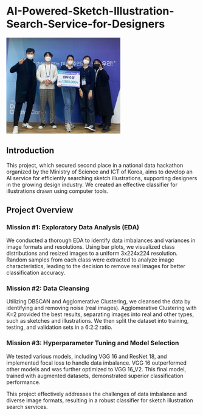 # AI-Powered-Sketch-Illustration-Search-Service-for-Designers
<img src="https://github.com/gaallmin/AI-Powered-Sketch-Illustration-Search-Service-for-Designers/blob/main/prize.jpg" width="300"/>

## Introduction 
This project, which secured second place in a national data hackathon organized by the Ministry of Science and ICT of Korea, aims to develop an AI service for efficiently searching sketch illustrations, supporting designers in the growing design industry. We created an effective classifier for illustrations drawn using computer tools.

## Project Overview

### Mission #1: Exploratory Data Analysis (EDA)
We conducted a thorough EDA to identify data imbalances and variances in image formats and resolutions. Using bar plots, we visualized class distributions and resized images to a uniform 3x224x224 resolution. Random samples from each class were extracted to analyze image characteristics, leading to the decision to remove real images for better classification accuracy.

### Mission #2: Data Cleansing
Utilizing DBSCAN and Agglomerative Clustering, we cleansed the data by identifying and removing noise (real images). Agglomerative Clustering with K=2 provided the best results, separating images into real and other types, such as sketches and illustrations. We then split the dataset into training, testing, and validation sets in a 6:2:2 ratio.

### Mission #3: Hyperparameter Tuning and Model Selection
We tested various models, including VGG 16 and ResNet 18, and implemented focal loss to handle data imbalance. VGG 16 outperformed other models and was further optimized to VGG 16_V2. This final model, trained with augmented datasets, demonstrated superior classification performance.

This project effectively addresses the challenges of data imbalance and diverse image formats, resulting in a robust classifier for sketch illustration search services.


